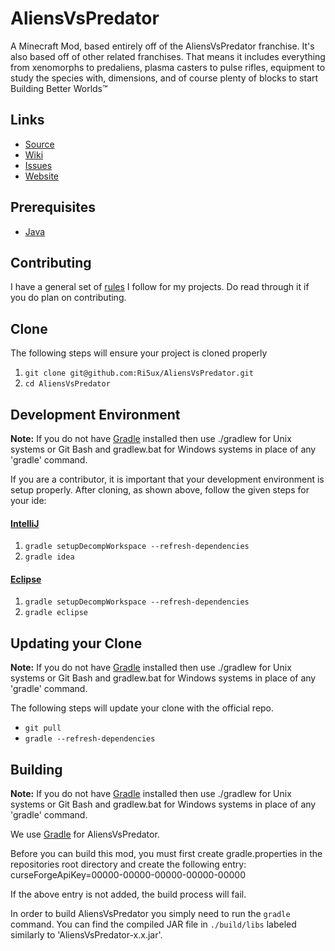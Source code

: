AliensVsPredator
=============

A Minecraft Mod, based entirely off of the AliensVsPredator franchise. It's also based off of other related franchises. That means it includes 
everything from xenomorphs to predaliens, plasma casters to pulse rifles, equipment to study the species with, dimensions, 
and of course plenty of blocks to start Building Better Worlds™


## Links ##
* [Source]
* [Wiki]
* [Issues]
* [Website]

## Prerequisites ##
* [Java]

## Contributing ##
I have a general set of [rules] I follow for my projects.
Do read through it if you do plan on contributing.

## Clone ##
The following steps will ensure your project is cloned properly

1. `git clone git@github.com:Ri5ux/AliensVsPredator.git`
2. `cd AliensVsPredator`

## Development Environment ##
__Note:__ If you do not have [Gradle] installed then use ./gradlew for Unix systems or Git Bash and gradlew.bat for
Windows systems in place of any 'gradle' command.

If you are a contributor, it is important that your development environment is setup properly. After cloning, as shown
above, follow the given steps for your ide:

#### [IntelliJ]

1. `gradle setupDecompWorkspace --refresh-dependencies`
2. `gradle idea`

#### [Eclipse]

1. `gradle setupDecompWorkspace --refresh-dependencies`
2. `gradle eclipse`

## Updating your Clone ##
__Note:__ If you do not have [Gradle] installed then use ./gradlew for Unix systems or Git Bash and gradlew.bat for
Windows systems in place of any 'gradle' command.

The following steps will update your clone with the official repo.

* `git pull`
* `gradle --refresh-dependencies`

## Building
__Note:__ If you do not have [Gradle] installed then use ./gradlew for Unix systems or Git Bash and gradlew.bat for
Windows systems in place of any 'gradle' command.

We use [Gradle] for AliensVsPredator.

Before you can build this mod, you must first create gradle.properties in the repositories root directory and create
the following entry:
curseForgeApiKey=00000-00000-00000-00000-00000

If the above entry is not added, the build process will fail.

In order to build AliensVsPredator you simply need to run the `gradle` command.
You can find the compiled JAR file in `./build/libs` labeled similarly to 'AliensVsPredator-x.x.jar'.

[Source]: https://github.com/Ri5ux/AliensVsPredator
[Wiki]: https://github.com/Ri5ux/AliensVsPredator/wiki
[Issues]: https://github.com/Ri5ux/AliensVsPredator/issues
[Website]: http://aliensvspredator.org/
[Java]: http://www.oracle.com/technetwork/java/javase/downloads/jdk8-downloads-2133151.html
[rules]: Contributors.md
[IntelliJ]: https://www.jetbrains.com/idea/
[Eclipse]: https://www.eclipse.org/
[Gradle]: https://www.gradle.org/
